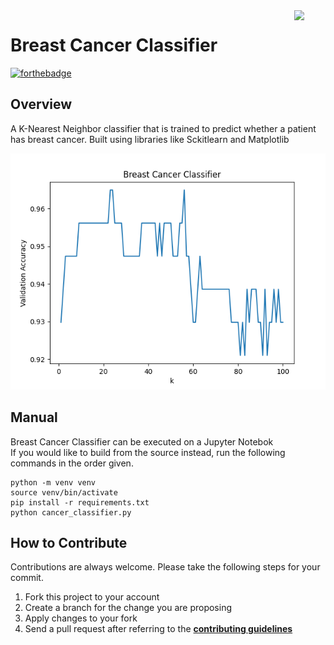 <img src="https://github.com/ycaglar/.github/blob/master/badge.png" align="right" width="10%"/>

#  Breast Cancer Classifier
[![forthebadge](https://forthebadge.com/images/badges/made-with-python.svg)](https://forthebadge.com)

## Overview
A K-Nearest Neighbor classifier that is trained to predict whether a patient has breast cancer. Built using libraries like Sckitlearn and Matplotlib

![Tux](/screenshots/screenshot.png)

## Manual
Breast Cancer Classifier can be executed on a Jupyter Notebok \
If you would like to build from the source instead, run the following commands in the order given.

```
python -m venv venv
source venv/bin/activate
pip install -r requirements.txt
python cancer_classifier.py
```

## How to Contribute
Contributions are always welcome. Please take the following steps for your commit.

1. Fork this project to your account
2. Create a branch for the change you are proposing
3. Apply changes to your fork
4. Send a pull request after referring to the **[contributing guidelines](https://github.com/ycaglar/.github/blob/master/CONTRIBUTING.md)**
